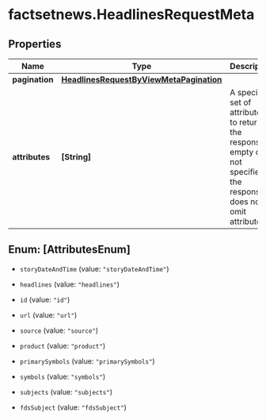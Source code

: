 # factsetnews.HeadlinesRequestMeta

## Properties

Name | Type | Description | Notes
------------ | ------------- | ------------- | -------------
**pagination** | [**HeadlinesRequestByViewMetaPagination**](HeadlinesRequestByViewMetaPagination.md) |  | [optional] 
**attributes** | **[String]** | A specific set of attributes to return in the response. If empty or not specified, the response does not omit attributes. | [optional] 



## Enum: [AttributesEnum]


* `storyDateAndTime` (value: `"storyDateAndTime"`)

* `headlines` (value: `"headlines"`)

* `id` (value: `"id"`)

* `url` (value: `"url"`)

* `source` (value: `"source"`)

* `product` (value: `"product"`)

* `primarySymbols` (value: `"primarySymbols"`)

* `symbols` (value: `"symbols"`)

* `subjects` (value: `"subjects"`)

* `fdsSubject` (value: `"fdsSubject"`)




